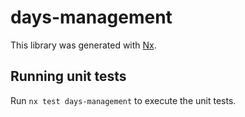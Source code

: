 # days-management

This library was generated with [Nx](https://nx.dev).

## Running unit tests

Run `nx test days-management` to execute the unit tests.
